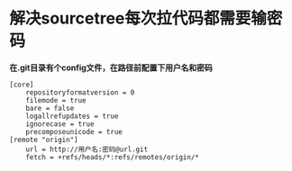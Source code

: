 # 解决sourcetree每次拉代码都需要输密码
**在.git目录有个config文件，在路径前配置下用户名和密码**

```
[core]
	repositoryformatversion = 0
	filemode = true
	bare = false
	logallrefupdates = true
	ignorecase = true
	precomposeunicode = true
[remote "origin"]
	url = http://用户名:密码@url.git
	fetch = +refs/heads/*:refs/remotes/origin/*
```